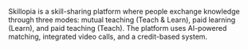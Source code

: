 Skillopia is a skill-sharing platform where people exchange knowledge through three modes: mutual teaching (Teach & Learn), paid learning (Learn), and paid teaching (Teach). 
The platform uses AI-powered matching, integrated video calls, and a credit-based system.
